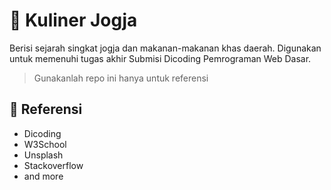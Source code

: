 # 🥪 Kuliner Jogja 
Berisi sejarah singkat jogja dan makanan-makanan khas daerah. Digunakan untuk memenuhi tugas akhir Submisi Dicoding Pemrograman Web Dasar.

> Gunakanlah repo ini hanya untuk referensi

## 📌 Referensi
- Dicoding
- W3School
- Unsplash
- Stackoverflow
- and more